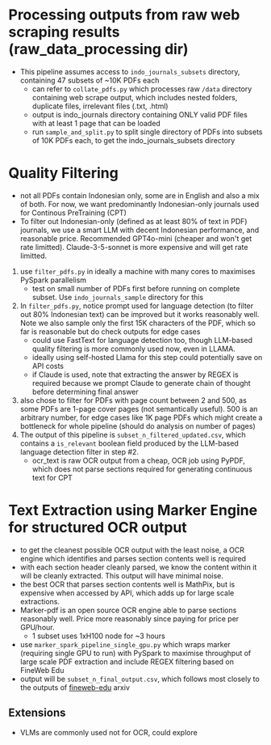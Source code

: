 # Processing outputs from raw web scraping results (raw_data_processing dir)

* This pipeline assumes access to ```indo_journals_subsets``` directory, containing 47 subsets of ~10K PDFs each
    * can refer to ```collate_pdfs.py``` which processes raw ```/data``` directory containing web scrape output, which includes nested folders, duplicate files, irrelevant files (.txt, .html)
    * output is indo_journals directory containing ONLY valid PDF files with at least 1 page that can be loaded
    * run ```sample_and_split.py``` to split single directory of PDFs into subsets of 10K PDFs each, to get the indo_journals_subsets directory

# Quality Filtering

* not all PDFs contain Indonesian only, some are in English and also a mix of both. For now, we want predominantly Indonesian-only journals used for Continous PreTraining (CPT)
* To filter out Indonesian-only (defined as at least 80% of text in PDF) journals, we use a smart LLM with decent Indonesian performance, and reasonable price. Recommended GPT4o-mini (cheaper and won't get rate limitted). Claude-3-5-sonnet is more expensive and will get rate limitted.

1. use ```filter_pdfs.py``` in ideally a machine with many cores to maximises PySpark parallelism
    * test on small number of PDFs first before running on complete subset. Use ```indo_journals_sample``` directory for this
2. In ```filter_pdfs.py```, notice prompt used for language detection (to filter out 80% Indonesian text) can be improved but it works reasonably well. Note we also sample only the first 15K characters of the PDF, which so far is reasonable but do check outputs for edge cases
    * could use FastText for language detection too, though LLM-based quality filtering is more commonly used now, even in LLAMA. 
    * ideally using self-hosted Llama for this step could potentially save on API costs
    * if Claude is used, note that extracting the answer by REGEX is required because we prompt Claude to generate chain of thought before determining final answer
3. also chose to filter for PDFs with page count between 2 and 500, as some PDFs are 1-page cover pages (not semantically useful). 500 is an arbitrary number, for edge cases like 1K page PDFs which might create a bottleneck for whole pipeline (should do analysis on number of pages)
4. The output of this pipeline is ```subset_n_filtered_updated.csv```, which contains a ```is_relevant``` boolean field produced by the LLM-based language detection filter in step #2.
    * ocr_text is raw OCR output from a cheap, OCR job using PyPDF, which does not parse sections required for generating continuous text for CPT

# Text Extraction using Marker Engine for structured OCR output

* to get the cleanest possible OCR output with the least noise, a OCR engine which identifies and parses section contents well is required
* with each section header cleanly parsed, we know the content within it will be cleanly extracted. This output will have minimal noise.
* the best OCR that parses section contents well is MathPix, but is expensive when accessed by API, which adds up for large scale extractions. 
* Marker-pdf is an open source OCR engine able to parse sections reasonably well. Price more reasonably since paying for price per GPU/hour. 
    * 1 subset uses 1xH100 node for ~3 hours
* use ```marker_spark_pipeline_single_gpu.py``` which wraps marker (requiring single GPU to run) with PySpark to maximise throughput of large scale PDF extraction and include REGEX filtering based on FineWeb Edu
* output will be ```subset_n_final_output.csv```, which follows most closely to the outputs of [fineweb-edu](https://huggingface.co/datasets/HuggingFaceFW/fineweb-edu/viewer/sample-10BT/train?q=arxiv&row=379320) arxiv 

## Extensions
* VLMs are commonly used not for OCR, could explore

